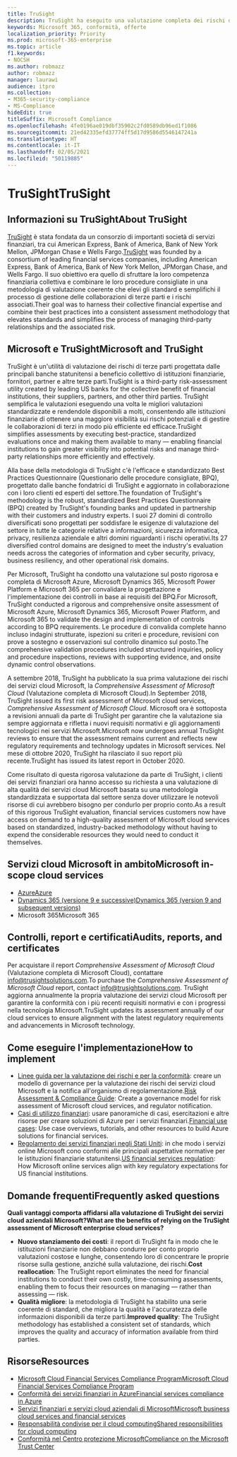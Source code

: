 ```yaml
---
title: TruSight
description: TruSight ha eseguito una valutazione completa dei rischi dei servizi cloud Microsoft progettata per soddisfare i rigorosi requisiti dei clienti dei servizi finanziari.
keywords: Microsoft 365, conformità, offerte
localization_priority: Priority
ms.prod: microsoft-365-enterprise
ms.topic: article
f1.keywords:
- NOCSH
ms.author: robmazz
author: robmazz
manager: laurawi
audience: itpro
ms.collection:
- M365-security-compliance
- MS-Compliance
hideEdit: true
titleSuffix: Microsoft Compliance
ms.openlocfilehash: 4fe0196ae019dbf35902c2fd0589db96ed1f1086
ms.sourcegitcommit: 21ed42335efd37774ff5d17d9586d5546147241a
ms.translationtype: HT
ms.contentlocale: it-IT
ms.lasthandoff: 02/05/2021
ms.locfileid: "50119885"
---
```

# <a name="trusight"></a><span data-ttu-id="70d6b-104">TruSight</span><span class="sxs-lookup"><span data-stu-id="70d6b-104">TruSight</span></span>

## <a name="about-trusight"></a><span data-ttu-id="70d6b-105">Informazioni su TruSight</span><span class="sxs-lookup"><span data-stu-id="70d6b-105">About TruSight</span></span>

<span data-ttu-id="70d6b-106">[TruSight](https://trusightsolutions.com/) è stata fondata da un consorzio di importanti società di servizi finanziari, tra cui American Express, Bank of America, Bank of New York Mellon, JPMorgan Chase e Wells Fargo.</span><span class="sxs-lookup"><span data-stu-id="70d6b-106">[TruSight](https://trusightsolutions.com/) was founded by a consortium of leading financial services companies, including American Express, Bank of America, Bank of New York Mellon, JPMorgan Chase, and Wells Fargo.</span></span> <span data-ttu-id="70d6b-107">Il suo obiettivo era quello di sfruttare la loro competenza finanziaria collettiva e combinare le loro procedure consigliate in una metodologia di valutazione coerente che elevi gli standard e semplifichi il processo di gestione delle collaborazioni di terze parti e i rischi associati.</span><span class="sxs-lookup"><span data-stu-id="70d6b-107">Their goal was to harness their collective financial expertise and combine their best practices into a consistent assessment methodology that elevates standards and simplifies the process of managing third-party relationships and the associated risk.</span></span>

## <a name="microsoft-and-trusight"></a><span data-ttu-id="70d6b-108">Microsoft e TruSight</span><span class="sxs-lookup"><span data-stu-id="70d6b-108">Microsoft and TruSight</span></span>

<span data-ttu-id="70d6b-109">TruSight è un'utilità di valutazione dei rischi di terze parti progettata dalle principali banche statunitensi a beneficio collettivo di istituzioni finanziarie, fornitori, partner e altre terze parti.</span><span class="sxs-lookup"><span data-stu-id="70d6b-109">TruSight is a third-party risk-assessment utility created by leading US banks for the collective benefit of financial institutions, their suppliers, partners, and other third parties.</span></span> <span data-ttu-id="70d6b-110">TruSight semplifica le valutazioni eseguendo una volta le migliori valutazioni standardizzate e rendendole disponibili a molti, consentendo alle istituzioni finanziarie di ottenere una maggiore visibilità sui rischi potenziali e di gestire le collaborazioni di terzi in modo più efficiente ed efficace.</span><span class="sxs-lookup"><span data-stu-id="70d6b-110">TruSight simplifies assessments by executing best-practice, standardized evaluations once and making them available to many — enabling financial institutions to gain greater visibility into potential risks and manage third-party relationships more efficiently and effectively.</span></span>

<span data-ttu-id="70d6b-111">Alla base della metodologia di TruSight c'è l'efficace e standardizzato Best Practices Questionnaire (Questionario delle procedure consigliate, BPQ), progettato dalle banche fondatrici di TruSight e aggiornato in collaborazione con i loro clienti ed esperti del settore.</span><span class="sxs-lookup"><span data-stu-id="70d6b-111">The foundation of TruSight's methodology is the robust, standardized Best Practices Questionnaire (BPQ) created by TruSight's founding banks and updated in partnership with their customers and industry experts.</span></span> <span data-ttu-id="70d6b-112">I suoi 27 domini di controllo diversificati sono progettati per soddisfare le esigenze di valutazione del settore in tutte le categorie relative a informazioni, sicurezza informatica, privacy, resilienza aziendale e altri domini riguardanti i rischi operativi.</span><span class="sxs-lookup"><span data-stu-id="70d6b-112">Its 27 diversified control domains are designed to meet the industry's evaluation needs across the categories of information and cyber security, privacy, business resiliency, and other operational risk domains.</span></span>

<span data-ttu-id="70d6b-113">Per Microsoft, TruSight ha condotto una valutazione sul posto rigorosa e completa di Microsoft Azure, Microsoft Dynamics 365, Microsoft Power Platform e Microsoft 365 per convalidare la progettazione e l'implementazione dei controlli in base ai requisiti del BPQ.</span><span class="sxs-lookup"><span data-stu-id="70d6b-113">For Microsoft, TruSight conducted a rigorous and comprehensive onsite assessment of Microsoft Azure, Microsoft Dynamics 365, Microsoft Power Platform, and Microsoft 365 to validate the design and implementation of controls according to BPQ requirements.</span></span> <span data-ttu-id="70d6b-114">Le procedure di convalida complete hanno incluso indagini strutturate, ispezioni su criteri e procedure, revisioni con prove a sostegno e osservazioni sul controllo dinamico sul posto.</span><span class="sxs-lookup"><span data-stu-id="70d6b-114">The comprehensive validation procedures included structured inquiries, policy and procedure inspections, reviews with supporting evidence, and onsite dynamic control observations.</span></span>

<span data-ttu-id="70d6b-115">A settembre 2018, TruSight ha pubblicato la sua prima valutazione dei rischi dei servizi cloud Microsoft, la *Comprehensive Assessment of Microsoft Cloud* (Valutazione completa di Microsoft Cloud).</span><span class="sxs-lookup"><span data-stu-id="70d6b-115">In September 2018, TruSight issued its first risk assessment of Microsoft cloud services, *Comprehensive Assessment of Microsoft Cloud*.</span></span> <span data-ttu-id="70d6b-116">Microsoft ora è sottoposta a revisioni annuali da parte di TruSight per garantire che la valutazione sia sempre aggiornata e rifletta i nuovi requisiti normativi e gli aggiornamenti tecnologici nei servizi Microsoft.</span><span class="sxs-lookup"><span data-stu-id="70d6b-116">Microsoft now undergoes annual TruSight reviews to ensure that the assessment remains current and reflects new regulatory requirements and technology updates in Microsoft services.</span></span> <span data-ttu-id="70d6b-117">Nel mese di ottobre 2020, TruSight ha rilasciato il suo report più recente.</span><span class="sxs-lookup"><span data-stu-id="70d6b-117">TruSight has issued its latest report in October 2020.</span></span>

<span data-ttu-id="70d6b-118">Come risultato di questa rigorosa valutazione da parte di TruSight, i clienti dei servizi finanziari ora hanno accesso su richiesta a una valutazione di alta qualità dei servizi cloud Microsoft basata su una metodologia standardizzata e supportata dal settore senza dover utilizzare le notevoli risorse di cui avrebbero bisogno per condurlo per proprio conto.</span><span class="sxs-lookup"><span data-stu-id="70d6b-118">As a result of this rigorous TruSight evaluation, financial services customers now have access on demand to a high-quality assessment of Microsoft cloud services based on standardized, industry-backed methodology without having to expend the considerable resources they would need to conduct it themselves.</span></span>

## <a name="microsoft-in-scope-cloud-services"></a><span data-ttu-id="70d6b-119">Servizi cloud Microsoft in ambito</span><span class="sxs-lookup"><span data-stu-id="70d6b-119">Microsoft in-scope cloud services</span></span>

- [<span data-ttu-id="70d6b-120">Azure</span><span class="sxs-lookup"><span data-stu-id="70d6b-120">Azure</span></span>](https://aka.ms/AzureCompliance)
- [<span data-ttu-id="70d6b-121">Dynamics 365 (versione 9 e successive)</span><span class="sxs-lookup"><span data-stu-id="70d6b-121">Dynamics 365 (version 9 and subsequent versions)</span></span>](https://aka.ms/d365-compliance-list)
- <span data-ttu-id="70d6b-122">Microsoft 365</span><span class="sxs-lookup"><span data-stu-id="70d6b-122">Microsoft 365</span></span>

## <a name="audits-reports-and-certificates"></a><span data-ttu-id="70d6b-123">Controlli, report e certificati</span><span class="sxs-lookup"><span data-stu-id="70d6b-123">Audits, reports, and certificates</span></span>

<span data-ttu-id="70d6b-124">Per acquistare il report *Comprehensive Assessment of Microsoft Cloud* (Valutazione completa di Microsoft Cloud), contattare info@trusightsolutions.com.</span><span class="sxs-lookup"><span data-stu-id="70d6b-124">To purchase the *Comprehensive Assessment of Microsoft Cloud* report, contact info@trusightsolutions.com.</span></span> <span data-ttu-id="70d6b-125">TruSight aggiorna annualmente la propria valutazione dei servizi cloud Microsoft per garantire la conformità con i più recenti requisiti normativi e con i progressi nella tecnologia Microsoft.</span><span class="sxs-lookup"><span data-stu-id="70d6b-125">TruSight updates its assessment annually of our cloud services to ensure alignment with the latest regulatory requirements and advancements in Microsoft technology.</span></span>

## <a name="how-to-implement"></a><span data-ttu-id="70d6b-126">Come eseguire l'implementazione</span><span class="sxs-lookup"><span data-stu-id="70d6b-126">How to implement</span></span>

- <span data-ttu-id="70d6b-127">[Linee guida per la valutazione dei rischi e per la conformità](https://aka.ms/RiskGovernanceGuide): creare un modello di governance per la valutazione dei rischi dei servizi cloud Microsoft e la notifica all'organismo di regolamentazione.</span><span class="sxs-lookup"><span data-stu-id="70d6b-127">[Risk Assessment & Compliance Guide](https://aka.ms/RiskGovernanceGuide): Create a governance model for risk assessment of Microsoft cloud services, and regulator notification.</span></span>
- <span data-ttu-id="70d6b-128">[Casi di utilizzo finanziari](/azure/industry/financial/): usare panoramiche di casi, esercitazioni e altre risorse per creare soluzioni di Azure per i servizi finanziari.</span><span class="sxs-lookup"><span data-stu-id="70d6b-128">[Financial use cases](/azure/industry/financial/): Use case overviews, tutorials, and other resources to build Azure solutions for financial services.</span></span>
- <span data-ttu-id="70d6b-129">[Regolamento dei servizi finanziari negli Stati Uniti](https://aka.ms/FinServ-Guide-US): in che modo i servizi online Microsoft cono conformi alle principali aspettative normative per le istituzioni finanziarie statunitensi.</span><span class="sxs-lookup"><span data-stu-id="70d6b-129">[US financial services regulation](https://aka.ms/FinServ-Guide-US): How Microsoft online services align with key regulatory expectations for US financial institutions.</span></span>

## <a name="frequently-asked-questions"></a><span data-ttu-id="70d6b-130">Domande frequenti</span><span class="sxs-lookup"><span data-stu-id="70d6b-130">Frequently asked questions</span></span>

<span data-ttu-id="70d6b-131">**Quali vantaggi comporta affidarsi alla valutazione di TruSight dei servizi cloud aziendali Microsoft?**</span><span class="sxs-lookup"><span data-stu-id="70d6b-131">**What are the benefits of relying on the TruSight assessment of Microsoft enterprise cloud services?**</span></span>

- <span data-ttu-id="70d6b-132">**Nuovo stanziamento dei costi**: il report di TruSight fa in modo che le istituzioni finanziarie non debbano condurre per conto proprio valutazioni costose e lunghe, consentendo loro di concentrare le proprie risorse sulla gestione, anziché sulla valutazione, dei rischi.</span><span class="sxs-lookup"><span data-stu-id="70d6b-132">**Cost reallocation**: The TruSight report eliminates the need for financial institutions to conduct their own costly, time-consuming assessments, enabling them to focus their resources on managing — rather than assessing — risk.</span></span>
- <span data-ttu-id="70d6b-133">**Qualità migliore**: la metodologia di TruSight ha stabilito una serie coerente di standard, che migliora la qualità e l'accuratezza delle informazioni disponibili da terze parti.</span><span class="sxs-lookup"><span data-stu-id="70d6b-133">**Improved quality**: The TruSight methodology has established a consistent set of standards, which improves the quality and accuracy of information available from third parties.</span></span>

## <a name="resources"></a><span data-ttu-id="70d6b-134">Risorse</span><span class="sxs-lookup"><span data-stu-id="70d6b-134">Resources</span></span>

- [<span data-ttu-id="70d6b-135">Microsoft Cloud Financial Services Compliance Program</span><span class="sxs-lookup"><span data-stu-id="70d6b-135">Microsoft Cloud Financial Services Compliance Program</span></span>](https://aka.ms/FSCP-Print)
- [<span data-ttu-id="70d6b-136">Conformità dei servizi finanziari in Azure</span><span class="sxs-lookup"><span data-stu-id="70d6b-136">Financial services compliance in Azure</span></span>](https://aka.ms/FinServ-Compliance-Azure)
- [<span data-ttu-id="70d6b-137">Servizi finanziari e servizi cloud aziendali di Microsoft</span><span class="sxs-lookup"><span data-stu-id="70d6b-137">Microsoft business cloud services and financial services</span></span>](https://aka.ms/FinServ-Compliance)
- [<span data-ttu-id="70d6b-138">Responsabilità condivise per il cloud computing</span><span class="sxs-lookup"><span data-stu-id="70d6b-138">Shared responsibilities for cloud computing</span></span>](https://aka.ms/sharedresponsibility)
- [<span data-ttu-id="70d6b-139">Conformità nel Centro protezione Microsoft</span><span class="sxs-lookup"><span data-stu-id="70d6b-139">Compliance on the Microsoft Trust Center</span></span>](https://www.microsoft.com/trust-center/compliance/compliance-overview)
